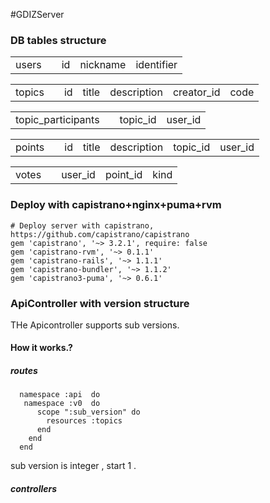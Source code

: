 #GDIZServer 

### DB tables structure
<table>
	<td> users </td> 
	<td></td> 
	<td> id </td> 
	<td> nickname </td>
	<td> identifier </td>
</table>
<table>
	<td> topics </td>
	<td></td>
	<td> id </td>
	<td> title </td> 
  <td> description </td> 
  <td> creator_id </td> 
  <td> code </td>
</table>
<table>
  <td> topic_participants </td>
  <td></td>
  <td> topic_id </td> 
  <td> user_id </td>
</table>
<table>
	<td> points </td>
	<td></td>
	<td> id </td>
	<td> title </td>
	<td> description </td>
	<td> topic_id </td>
	<td> user_id </td>
</table>
<table>
	<td> votes </td>
	<td></td>
	<td> user_id </td> 
	<td> point_id </td>
	<td> kind </td> 
</table>


### Deploy with capistrano+nginx+puma+rvm
```
# Deploy server with capistrano, https://github.com/capistrano/capistrano
gem 'capistrano', '~> 3.2.1', require: false
gem 'capistrano-rvm', '~> 0.1.1'
gem 'capistrano-rails', '~> 1.1.1'
gem 'capistrano-bundler', '~> 1.1.2'
gem 'capistrano3-puma', '~> 0.6.1'
```

### ApiController with version structure

THe Apicontroller supports sub versions.

#### How it works.?

##### routes
```
  namespace :api  do
   namespace :v0  do
      scope ":sub_version" do
        resources :topics
      end
    end
  end
```

sub version is integer , start 1 .

##### controllers


